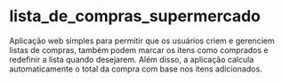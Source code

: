 # lista_de_compras_supermercado
Aplicação web simples para permitir que os usuários criem e gerenciem listas de compras, também podem marcar os itens como comprados e redefinir a lista quando desejarem. Além disso, a aplicação calcula automaticamente o total da compra com base nos itens adicionados.
